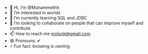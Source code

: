 - 👋 Hi, I’m @Muhammethh
- 👀 I’m interested in worlds
- 🌱 I’m currently learning SQL and JDBC
- 💞️ I’m looking to collaborate on people that can improve myself and contribute
- 📫 How to reach me molunk@gmail.com
- 😄 Pronouns: ✔
- ⚡ Fun fact: knowing is owning

<!---
Muhammethh/Muhammethh is a ✨ special ✨ repository because its `README.md` (this file) appears on your GitHub profile.
You can click the Preview link to take a look at your changes.
--->
